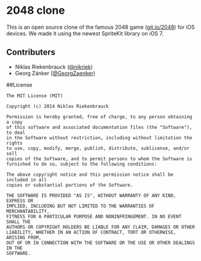 2048 clone
=========

This is an open source clone of the famous 2048 game ([git.io/2048](http://git.io/2048)) for iOS devices. We made it using the newest SpriteKit library on iOS 7.

## Contributers
* Niklas Riekenbrauck ([@nikriek](http://twitter.com/nikriek))
* Georg Zänker ([@GeorgZaenker](http://twitter.com/GeorgZaenker))

##License

```
The MIT License (MIT)

Copyright (c) 2014 Niklas Riekenbrauck

Permission is hereby granted, free of charge, to any person obtaining a copy
of this software and associated documentation files (the "Software"), to deal
in the Software without restriction, including without limitation the rights
to use, copy, modify, merge, publish, distribute, sublicense, and/or sell
copies of the Software, and to permit persons to whom the Software is
furnished to do so, subject to the following conditions:

The above copyright notice and this permission notice shall be included in all
copies or substantial portions of the Software.

THE SOFTWARE IS PROVIDED "AS IS", WITHOUT WARRANTY OF ANY KIND, EXPRESS OR
IMPLIED, INCLUDING BUT NOT LIMITED TO THE WARRANTIES OF MERCHANTABILITY,
FITNESS FOR A PARTICULAR PURPOSE AND NONINFRINGEMENT. IN NO EVENT SHALL THE
AUTHORS OR COPYRIGHT HOLDERS BE LIABLE FOR ANY CLAIM, DAMAGES OR OTHER
LIABILITY, WHETHER IN AN ACTION OF CONTRACT, TORT OR OTHERWISE, ARISING FROM,
OUT OF OR IN CONNECTION WITH THE SOFTWARE OR THE USE OR OTHER DEALINGS IN THE
SOFTWARE.
```
